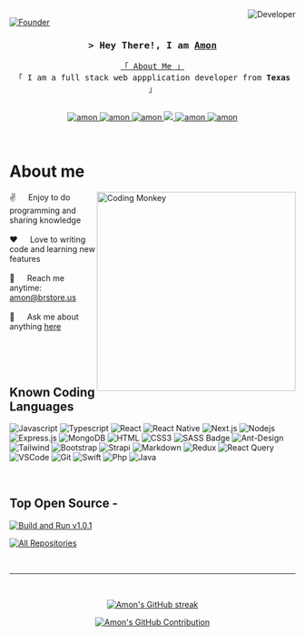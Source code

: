 <!--
<a href="https://brstore.us">
  <img src="https://image.noelshack.com/fichiers/2023/09/2/1677567002-banner-app.jpg" alt="Logo">
  </a>
<h2 align="center">
  Welcome to Amon Aka CompuuutaGeek World!
  <img src="https://media.giphy.com/media/hvRJCLFzcasrR4ia7z/giphy.gif" width="28">
</h2>
-->

<!--
<p align="center">
  <a href="https://github.com/alsiam"><img src="https://readme-typing-svg.herokuapp.com/?lines=Self%20Taught%20Programmer;Front%20End%20Developer;1.5%2B%20years%20of%20coding%20experience;Always%20learning%20new%20things&center=true&width=380&height=45"></a>
</p>

 -->

<a href="https://amon.brstore.us">
  <img align="right" src="https://img.shields.io/badge/Developer-Amon-blue?style=flat-square&logo=" alt="Developer" />
</a>


[![Founder](https://img.shields.io/badge/Founder-Build%20and%20Run-blue?style=flat-square&logo=)](https://brstore.us)

<!-- Intro  -->
<h3 align="center">
        <samp>&gt; Hey There!, I am
                <b><a target="_blank" href="https://amon.brstore.us">Amon</a></b>
        </samp>
</h3>


<p align="center"> 
  <samp>
    <a href="https://about.me/amonkissi">「 About Me 」</a>
    <br>
    「 I am a full stack web appplication developer from <b>Texas</b> 」
    <br>
    <br>
  </samp>
</p>

<p align="center">
 <a href="https://brstore.us" target="blank">
  <img src="https://img.shields.io/badge/Website-DC143C?style=for-the-badge&logo=medium&logoColor=white" alt="amon" />
 </a>
 <a href="https://www.linkedin.com/company/bandr/" target="_blank">
  <img src="https://img.shields.io/badge/LinkedIn-0077B5?style=for-the-badge&logo=linkedin&logoColor=white" alt="amon"/>
 </a>
 <a href="https://dev.to/amonkissi" target="_blank">
  <img src="https://img.shields.io/badge/dev.to-0A0A0A?style=for-the-badge&logo=dev.to&logoColor=white" alt="amon" />
 </a>
 <a href="https://www.twitter.com/brstore_us" target="_blank">
  <img src="https://img.shields.io/badge/Twitter-1DA1F2?style=for-the-badge&logo=twitter&logoColor=white" />
 </a>
 <a href="https://www.instagram.com/bdrstoreus/" target="_blank">
  <img src="https://img.shields.io/badge/Instagram-fe4164?style=for-the-badge&logo=instagram&logoColor=white" alt="amon" />
 </a> 
 <a href="https://www.facebook.com/brstore.us/" target="_blank">
  <img src="https://img.shields.io/badge/Facebook-20BEFF?&style=for-the-badge&logo=facebook&logoColor=white" alt="amon"  />
  </a> 
</p>
<br />

<!-- About Section -->
 # About me
 
<p>
 <img align="right" width="350" src="https://image.noelshack.com/fichiers/2023/09/2/1677575747-amon.png" alt="Coding Monkey" />
  
 ✌️ &emsp; Enjoy to do programming and sharing knowledge <br/><br/>
 ❤️ &emsp; Love to writing code and learning new features<br/><br/>
 📧 &emsp; Reach me anytime: amon@brstore.us<br/><br/>
 💬 &emsp; Ask me about anything [here](https://github.com/AmonKissi/AmonKissi/issues)

</p>

<br/>
<br/>
<br/>

## Known Coding Languages

![Javascript](https://img.shields.io/badge/Javascript-F0DB4F?style=for-the-badge&labelColor=black&logo=javascript&logoColor=F0DB4F)
![Typescript](https://img.shields.io/badge/Typescript-007acc?style=for-the-badge&labelColor=black&logo=typescript&logoColor=007acc)
![React](https://img.shields.io/badge/-React-61DBFB?style=for-the-badge&labelColor=black&logo=react&logoColor=61DBFB)
![React Native](https://img.shields.io/badge/React_Native-20232A?style=for-the-badge&logo=react&logoColor=61DAFB)
![Next.js](https://img.shields.io/badge/next.js-000000?style=for-the-badge&logo=nextdotjs&logoColor=white)
![Nodejs](https://img.shields.io/badge/Nodejs-3C873A?style=for-the-badge&labelColor=black&logo=node.js&logoColor=3C873A)
![Express.js](https://img.shields.io/badge/Express.js-000000?style=for-the-badge&logo=express&logoColor=white)
![MongoDB](https://img.shields.io/badge/MongoDB-4EA94B?style=for-the-badge&logo=mongodb&logoColor=white)
![HTML](https://img.shields.io/badge/HTML5-E34F26?style=for-the-badge&logo=html5&logoColor=white)
![CSS3](https://img.shields.io/badge/CSS3-1572B6?style=for-the-badge&logo=css3&logoColor=white)
![SASS Badge](https://img.shields.io/badge/Sass-CC6699?style=for-the-badge&logo=sass&logoColor=white)
![Ant-Design](https://img.shields.io/badge/AntDesign-0170FE?style=for-the-badge&logo=antdesign&logoColor=white)
![Tailwind](https://img.shields.io/badge/Tailwind_CSS-092749?style=for-the-badge&logo=tailwindcss&logoColor=06B6D4&labelColor=000000)
![Bootstrap](https://img.shields.io/badge/Bootstrap-563D7C?style=for-the-badge&logo=bootstrap&logoColor=white)
![Strapi](https://img.shields.io/badge/strapi-2E7EEA?style=for-the-badge&logo=strapi&logoColor=white)
![Markdown](https://img.shields.io/badge/Markdown-000000?style=for-the-badge&logo=markdown&logoColor=white)
![Redux](https://img.shields.io/badge/Redux-593D88?style=for-the-badge&logo=redux&logoColor=white)
![React Query](https://img.shields.io/badge/-React_Query-FF4154?style=for-the-badge&logo=react%20query&logoColor=white)
![VSCode](https://img.shields.io/badge/Visual_Studio-0078d7?style=for-the-badge&logo=visual%20studio&logoColor=white)
![Git](https://img.shields.io/badge/Git-F05032?style=for-the-badge&logo=git&logoColor=white)
![Swift](https://img.shields.io/badge/-SWIFT-ff69b4?style=for-the-badge&logo=swift&logoColor=white)
![Php](https://img.shields.io/badge/-PHP-blueviolet?style=for-the-badge&logo=php&logoColor=white)
![Java](https://img.shields.io/badge/-JAVA-yellowgreen?style=for-the-badge&logo=java&logoColor=white)

<br/>

## Top Open Source -
[![Build and Run v1.0.1](https://github-readme-stats.vercel.app/api/pin/?username=BuildandRun&repo=BuildandRun-v1.0.1&border_color=2280CE&bg_color=0D1117&title_color=C9D1D9&text_color=8B949E&icon_color=2280CE)](https://github.com/BuildandRun/BuildandRun-v1.0.1#readme)




<p align="left">
  <a href="https://github.com/BuildandRun?tab=repositories" target="_blank"><img alt="All Repositories" title="All Repositories" src="https://img.shields.io/badge/-All%20Repos-2962FF?style=for-the-badge&logo=koding&logoColor=white"/></a>
</p>

<br/>
<hr/>
<br/>

<p align="center">
  <a href="https://github.com/AmonKissi">
    <img src="https://github-readme-streak-stats.herokuapp.com?user=AmonKissi&theme=transparent&hide_border=true" alt="Amon's GitHub streak"/>
  </a>
</p>

<p align="center">
  <a href="https://github.com/AmonKissi">
    <img src="http://github-profile-summary-cards.vercel.app/api/cards/profile-details?username=AmonKissi&theme=github_dark" alt="Amon's GitHub Contribution"/>
  </a>
</p>




